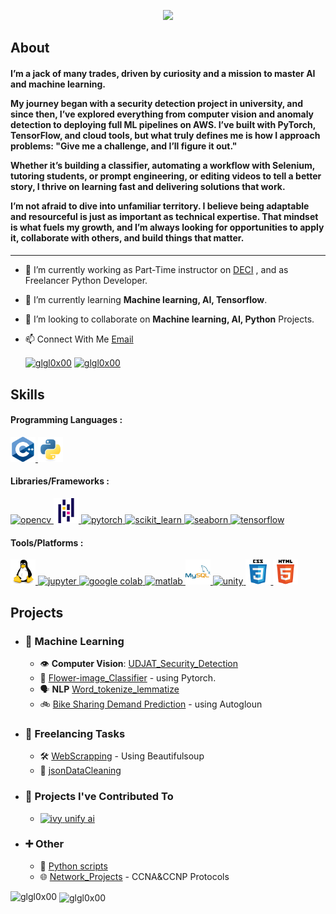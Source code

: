 <p align="center"><img src="https://git-profile-readme-banner.vercel.app/api/python?username=GLGL0x00&txt=Python%20Developer%20and%20Machine%20Learning%20Engineer"></p>

## About
<h4 align="left">I’m a jack of many trades, driven by curiosity and a mission to master AI and machine learning.

My journey began with a security detection project in university, and since then, I’ve explored everything from computer vision and anomaly detection to deploying full ML pipelines on AWS. I’ve built with PyTorch, TensorFlow, and cloud tools, but what truly defines me is how I approach problems: "Give me a challenge, and I’ll figure it out."

Whether it’s building a classifier, automating a workflow with Selenium, tutoring students, or prompt engineering, or editing videos to tell a better story, I thrive on learning fast and delivering solutions that work.

I’m not afraid to dive into unfamiliar territory. I believe being adaptable and resourceful is just as important as technical expertise. That mindset is what fuels my growth, and I’m always looking for opportunities to apply it, collaborate with others, and build things that matter.
</h4>

----
- 🔭 I’m currently working as Part-Time instructor on [DECI](https://deci.gov.eg/) , and as Freelancer Python Developer.

- 🌱 I’m currently learning **Machine learning, AI, Tensorflow**.
  
- 🧩 I’m looking to collaborate on **Machine learning, AI, Python** Projects.
  
- 📫 Connect With Me [Email](mailto:glglswacc@gmail.com) <p align="left"> 
<a href="https://twitter.com/glgl0x00" target="blank"><img align="center" src="https://raw.githubusercontent.com/rahuldkjain/github-profile-readme-generator/master/src/images/icons/Social/twitter.svg" alt="glgl0x00" height="30" width="40" /></a>
<a href="https://linkedin.com/in/glgl0x00" target="blank"><img align="center" src="https://raw.githubusercontent.com/rahuldkjain/github-profile-readme-generator/master/src/images/icons/Social/linked-in-alt.svg" alt="glgl0x00" height="30" width="40" /></a>
</p>

## Skills
<p align="left"><h4 align="left">Programming Languages : </h4> <a href="https://www.w3schools.com/cpp/" target="_blank" rel="noreferrer"> <img src="https://raw.githubusercontent.com/devicons/devicon/master/icons/cplusplus/cplusplus-original.svg" alt="cplusplus" width="40" height="40"/> </a><a href="https://www.python.org" target="_blank" rel="noreferrer"> <img src="https://raw.githubusercontent.com/devicons/devicon/master/icons/python/python-original.svg" alt="python" width="40" height="40"/> </a></p>
<p align="left"><h4 align="left">Libraries/Frameworks : </h4><a href="https://opencv.org/" target="_blank" rel="noreferrer"> <img src="https://www.vectorlogo.zone/logos/opencv/opencv-icon.svg" alt="opencv" width="40" height="40"/> </a><a href="https://pandas.pydata.org/" target="_blank" rel="noreferrer"> <img src="https://raw.githubusercontent.com/devicons/devicon/2ae2a900d2f041da66e950e4d48052658d850630/icons/pandas/pandas-original.svg" alt="pandas" width="40" height="40"/> </a> <a href="https://pytorch.org/" target="_blank" rel="noreferrer"> <img src="https://www.vectorlogo.zone/logos/pytorch/pytorch-icon.svg" alt="pytorch" width="40" height="40"/> </a> <a href="https://scikit-learn.org/" target="_blank" rel="noreferrer"> <img src="https://upload.wikimedia.org/wikipedia/commons/0/05/Scikit_learn_logo_small.svg" alt="scikit_learn" width="40" height="40"/> </a><a href="https://seaborn.pydata.org/" target="_blank" rel="noreferrer"> <img src="https://seaborn.pydata.org/_images/logo-mark-lightbg.svg" alt="seaborn" width="40" height="40"/> </a><a href="https://www.tensorflow.org" target="_blank" rel="noreferrer"> <img src="https://www.vectorlogo.zone/logos/tensorflow/tensorflow-icon.svg" alt="tensorflow" width="40" height="40"/> </a></p>

<p align="left"><h4 align="left">Tools/Platforms : </h4><a href="https://www.linux.org/" target="_blank" rel="noreferrer"> <img src="https://raw.githubusercontent.com/devicons/devicon/master/icons/linux/linux-original.svg" alt="linux" width="40" height="40"/> </a> 
  <a href="https://jupyter.org/" target="_blank" rel="noreferrer"> <img src="https://upload.wikimedia.org/wikipedia/commons/thumb/3/38/Jupyter_logo.svg/1767px-Jupyter_logo.svg.png" alt="jupyter" width="40" height="40"/> </a> <a href="https://colab.google/" target="_blank" rel="noreferrer"> <img src="https://upload.wikimedia.org/wikipedia/commons/thumb/d/d0/Google_Colaboratory_SVG_Logo.svg/2560px-Google_Colaboratory_SVG_Logo.svg.png" alt="google colab" width="40" height="40"/> </a><a href="https://www.mathworks.com/" target="_blank" rel="noreferrer"> <img src="https://upload.wikimedia.org/wikipedia/commons/2/21/Matlab_Logo.png" alt="matlab" width="40" height="40"/> </a> <a href="https://www.mysql.com/" target="_blank" rel="noreferrer"> <img src="https://raw.githubusercontent.com/devicons/devicon/master/icons/mysql/mysql-original-wordmark.svg" alt="mysql" width="40" height="40"/> </a>      <a href="https://unity.com/" target="_blank" rel="noreferrer"> <img src="https://www.vectorlogo.zone/logos/unity3d/unity3d-icon.svg" alt="unity" width="40" height="40"/> </a> <a href="https://www.w3schools.com/css/" target="_blank" rel="noreferrer"> <img src="https://raw.githubusercontent.com/devicons/devicon/master/icons/css3/css3-original-wordmark.svg" alt="css3" width="40" height="40"/> </a> <a href="https://www.w3.org/html/" target="_blank" rel="noreferrer"> <img src="https://raw.githubusercontent.com/devicons/devicon/master/icons/html5/html5-original-wordmark.svg" alt="html5" width="40" height="40"/> </a></p>
  
  
## Projects

- ### 🤖 Machine Learning
  - 👁️ **Computer Vision**: [UDJAT_Security_Detection](https://github.com/GLGL0x00/Security_Detection)
  - 🌷 [Flower-image_Classifier](https://github.com/GLGL0x00/Flower-image_Classifier) - using Pytorch.
  - 🗣️ **NLP** [Word_tokenize_lemmatize](https://github.com/GLGL0x00/Word_tokenize_lemmatize)
  - 🚲 [Bike Sharing Demand Prediction](https://github.com/GLGL0x00/Bike-Sharing-Demand) - using Autogloun
- ### 💸 Freelancing Tasks
  - 🛠️ [WebScrapping](https://github.com/GLGL0x00/Freelancing/tree/main/Web%20scrapping) - Using Beautifulsoup
  - 🧽 [jsonDataCleaning](https://github.com/GLGL0x00/Freelancing/tree/main/Data_Manipulation)
- ### 🌱 Projects I've Contributed To
  - <a href="https://github.com/unifyai/ivy" target="_blank" rel="noreferrer"> <img src="https://raw.githubusercontent.com/unifyai/unifyai.github.io/main/img/logos/ivy_logo_only.svg" alt="ivy" width="25" height="25"/> </a> [unify ai](https://github.com/unifyai/ivy)
- ### ➕ Other
    - 🐍 [Python scripts](https://github.com/GLGL0x00/Grad_Project_Scripts)
    - 🌐 [Network_Projects](https://github.com/GLGL0x00/Network_Projects) - CCNA&CCNP Protocols
 

 <p><img align="left" src="https://github-readme-stats.vercel.app/api/top-langs?username=glgl0x00&show_icons=true&locale=en&layout=compact" alt="glgl0x00" /></p>
<p>&nbsp;<img align="center" src="https://github-readme-stats.vercel.app/api?username=glgl0x00&show_icons=true&locale=en" alt="glgl0x00" /></p>

